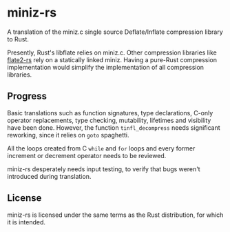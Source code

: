 miniz-rs
========

A translation of the miniz.c single source Deflate/Inflate compression library to Rust.

Presently, Rust's libflate relies on miniz.c. Other compression libraries like [flate2-rs](https://github.com/alexcrichton/flate2-rs) rely on a statically linked miniz. Having a pure-Rust compression implementation would simplify the implementation of all compression libraries.

## Progress

Basic translations such as function signatures, type declarations, C-only operator replacements, type checking, mutability, lifetimes and visibility have been done. However, the function `tinfl_decompress` needs significant reworking, since it relies on `goto` spaghetti.

All the loops created from C `while` and `for` loops and every former increment or decrement operator needs to be reviewed.

miniz-rs desperately needs input testing, to verify that bugs weren't introduced during translation.

## License
miniz-rs is licensed under the same terms as the Rust distribution, for which it is intended.
